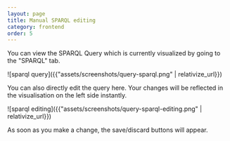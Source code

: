 ```yaml
---
layout: page
title: Manual SPARQL editing
category: frontend
order: 5
---
```


You can view the SPARQL Query which is currently visualized by going to the "SPARQL" tab. 

![sparql query]({{"assets/screenshots/query-sparql.png" | relativize_url}})

You can also directly edit the query here. Your changes will be reflected in the visualisation on the left side instantly.

![sparql editing]({{"assets/screenshots/query-sparql-editing.png" | relativize_url}})

As soon as you make a change, the save/discard buttons will appear.
